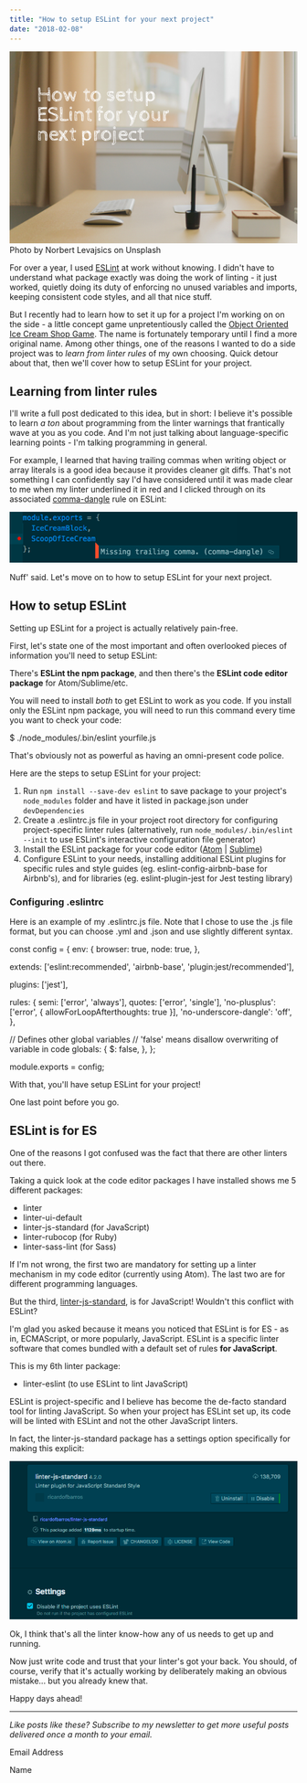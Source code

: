 ```yaml
---
title: "How to setup ESLint for your next project"
date: "2018-02-08"
---
```


![how to setup ESLint for your next project nickang blog banner](images/BSP-how-to-setup-ESLint-for-your-next-project.png) Photo by Norbert Levajsics on Unsplash

For over a year, I used [ESLint](https://eslint.org/) at work without knowing. I didn't have to understand what package exactly was doing the work of linting - it just worked, quietly doing its duty of enforcing no unused variables and imports, keeping consistent code styles, and all that nice stuff.

But I recently had to learn how to set it up for a project I'm working on on the side - a little concept game unpretentiously called the [Object Oriented Ice Cream Shop Game](https://github.com/nickangtc/object-oriented-ice-cream-shop-game). The name is fortunately temporary until I find a more original name. Among other things, one of the reasons I wanted to do a side project was to _learn from linter rules_ of my own choosing. Quick detour about that, then we'll cover how to setup ESLint for your project.

## Learning from linter rules

I'll write a full post dedicated to this idea, but in short: I believe it's possible to learn _a ton_ about programming from the linter warnings that frantically wave at you as you code. And I'm not just talking about language-specific learning points - I'm talking programming in general.

For example, I learned that having trailing commas when writing object or array literals is a good idea because it provides cleaner git diffs. That's not something I can confidently say I'd have considered until it was made clear to me when my linter underlined it in red and I clicked through on its associated [comma-dangle](https://eslint.org/docs/rules/comma-dangle) rule on ESLint:

![comma dangle eslint linter warning](images/comma-dangle-eslint.png)

Nuff' said. Let's move on to how to setup ESLint for your next project.

## How to setup ESLint

Setting up ESLint for a project is actually relatively pain-free.

First, let's state one of the most important and often overlooked pieces of information you'll need to setup ESLint:

There's **ESLint the npm package**, and then there's the **ESLint code editor package** for Atom/Sublime/etc.

You will need to install _both_ to get ESLint to work as you code. If you install only the ESLint npm package, you will need to run this command every time you want to check your code:

$ ./node\_modules/.bin/eslint yourfile.js

That's obviously not as powerful as having an omni-present code police.

Here are the steps to setup ESLint for your project:

1. Run `npm install --save-dev eslint` to save package to your project's `node_modules` folder and have it listed in package.json under `devDependencies`
2. Create a .eslintrc.js file in your project root directory for configuring project-specific linter rules (alternatively, run `node_modules/.bin/eslint --init` to use ESLint's interactive configuration file generator)
3. Install the ESLint package for your code editor ([Atom](https://atom.io/packages/linter-eslint) | [Sublime](https://github.com/SublimeLinter/SublimeLinter-eslint))
4. Configure ESLint to your needs, installing additional ESLint plugins for specific rules and style guides (eg. eslint-config-airbnb-base for Airbnb's), and for libraries (eg. eslint-plugin-jest for Jest testing library)

### Configuring .eslintrc

Here is an example of my .eslintrc.js file. Note that I chose to use the .js file format, but you can choose .yml and .json and use slightly different syntax.

const config = {
  env: {
    browser: true,
    node: true,
  },

  extends: \['eslint:recommended', 'airbnb-base', 'plugin:jest/recommended'\],

  plugins: \['jest'\],

  rules: {
    semi: \['error', 'always'\],
    quotes: \['error', 'single'\],
    'no-plusplus': \['error', { allowForLoopAfterthoughts: true }\],
    'no-underscore-dangle': 'off',
  },

  // Defines other global variables
  // 'false' means disallow overwriting of variable in code
  globals: {
    $: false,
  },
};

module.exports = config;

With that, you'll have setup ESLint for your project!

One last point before you go.

## ESLint is for ES

One of the reasons I got confused was the fact that there are other linters out there.

Taking a quick look at the code editor packages I have installed shows me 5 different packages:

- linter
- linter-ui-default
- linter-js-standard (for JavaScript)
- linter-rubocop (for Ruby)
- linter-sass-lint (for Sass)

If I'm not wrong, the first two are mandatory for setting up a linter mechanism in my code editor (currently using Atom). The last two are for different programming languages.

But the third, [linter-js-standard](https://atom.io/packages/linter-js-standard), is for JavaScript! Wouldn't this conflict with ESLint?

I'm glad you asked because it means you noticed that ESLint is for ES - as in, ECMAScript, or more popularly, JavaScript. ESLint is a specific linter software that comes bundled with a default set of rules **for JavaScript**.

This is my 6th linter package:

- linter-eslint (to use ESLint to lint JavaScript)

ESLint is project-specific and I believe has become the de-facto standard tool for linting JavaScript. So when your project has ESLint set up, its code will be linted with ESLint and not the other JavaScript linters.

In fact, the linter-js-standard package has a settings option specifically for making this explicit:

![linter js standard setup ESLint](images/linter-js-standard.png)

Ok, I think that's all the linter know-how any of us needs to get up and running.

Now just write code and trust that your linter's got your back. You should, of course, verify that it's actually working by deliberately making an obvious mistake... but you already knew that.

Happy days ahead!

* * *

_Like posts like these? Subscribe to my newsletter to get more useful posts delivered once a month to your email._

Email Address 

Name

